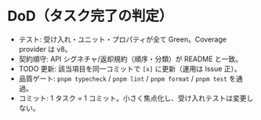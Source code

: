 # DoD（タスク完了の判定）

- テスト: 受け入れ・ユニット・プロパティが全て Green。Coverage provider は v8。
- 契約順守: API シグネチャ/返却規約（順序・分類）が README と一致。
- TODO 更新: 該当項目を同一コミットで `[x]` に更新（運用は Issue 正）。
- 品質ゲート: `pnpm typecheck` / `pnpm lint` / `pnpm format` / `pnpm test` を通過。
- コミット: 1 タスク = 1 コミット。小さく焦点化し、受け入れテストは変更しない。
